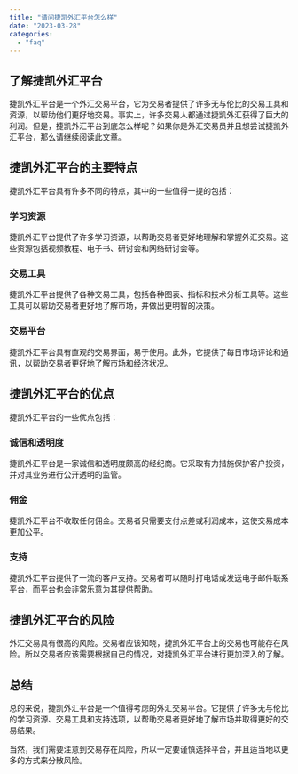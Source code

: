 ```yaml
---
title: "请问捷凯外汇平台怎么样"
date: "2023-03-28"
categories: 
  - "faq"
---
```


## 了解捷凯外汇平台

捷凯外汇平台是一个外汇交易平台，它为交易者提供了许多无与伦比的交易工具和资源，以帮助他们更好地交易。事实上，许多交易人都通过捷凯外汇获得了巨大的利润。但是，捷凯外汇平台到底怎么样呢？如果你是外汇交易员并且想尝试捷凯外汇平台，那么请继续阅读此文章。

## 捷凯外汇平台的主要特点

捷凯外汇平台具有许多不同的特点，其中的一些值得一提的包括：

### 学习资源

捷凯外汇平台提供了许多学习资源，以帮助交易者更好地理解和掌握外汇交易。这些资源包括视频教程、电子书、研讨会和网络研讨会等。

### 交易工具

捷凯外汇平台提供了各种交易工具，包括各种图表、指标和技术分析工具等。这些工具可以帮助交易者更好地了解市场，并做出更明智的决策。

### 交易平台

捷凯外汇平台具有直观的交易界面，易于使用。此外，它提供了每日市场评论和通讯，以帮助交易者更好地了解市场和经济状况。

## 捷凯外汇平台的优点

捷凯外汇平台的一些优点包括：

### 诚信和透明度

捷凯外汇平台是一家诚信和透明度颇高的经纪商。它采取有力措施保护客户投资，并对其业务进行公开透明的监管。

### 佣金

捷凯外汇平台不收取任何佣金。交易者只需要支付点差或利润成本，这使交易成本更加公平。

### 支持

捷凯外汇平台提供了一流的客户支持。交易者可以随时打电话或发送电子邮件联系平台，而平台也会非常乐意为其提供帮助。

## 捷凯外汇平台的风险

外汇交易具有很高的风险。交易者应该知晓，捷凯外汇平台上的交易也可能存在风险。所以交易者应该需要根据自己的情况，对捷凯外汇平台进行更加深入的了解。

## 总结

总的来说，捷凯外汇平台是一个值得考虑的外汇交易平台。它提供了许多无与伦比的学习资源、交易工具和支持选项，以帮助交易者更好地了解市场并取得更好的交易结果。

当然，我们需要注意到交易存在风险，所以一定要谨慎选择平台，并且适当地以更多的方式来分散风险。
